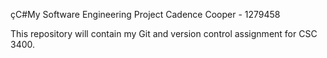 çC#My Software Engineering Project
Cadence Cooper - 1279458

This repository will contain my Git and version control assignment for CSC 3400.
